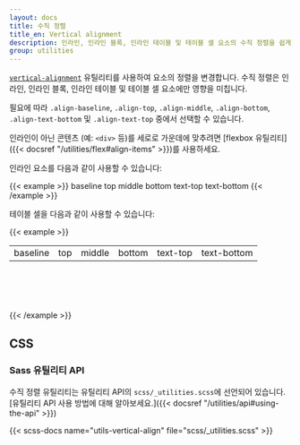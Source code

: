 ```yaml
---
layout: docs
title: 수직 정렬
title_en: Vertical alignment
description: 인라인, 인라인 블록, 인라인 테이블 및 테이블 셀 요소의 수직 정렬을 쉽게 변경할 수 있습니다.
group: utilities
---
```


[`vertical-alignment`](https://developer.mozilla.org/en-US/docs/Web/CSS/vertical-align) 유틸리티를 사용하여 요소의 정렬을 변경합니다. 수직 정렬은 인라인, 인라인 블록, 인라인 테이블 및 테이블 셀 요소에만 영향을 미칩니다.

필요에 따라 `.align-baseline`, `.align-top`, `.align-middle`, `.align-bottom`, `.align-text-bottom` 및 `.align-text-top` 중에서 선택할 수 있습니다.

인라인이 아닌 콘텐츠 (예: `<div>` 등)를 세로로 가운데에 맞추려면 [flexbox 유틸리티]({{< docsref "/utilities/flex#align-items" >}})를 사용하세요.

인라인 요소를 다음과 같이 사용할 수 있습니다:

{{< example >}}
<span class="align-baseline">baseline</span>
<span class="align-top">top</span>
<span class="align-middle">middle</span>
<span class="align-bottom">bottom</span>
<span class="align-text-top">text-top</span>
<span class="align-text-bottom">text-bottom</span>
{{< /example >}}

테이블 셀을 다음과 같이 사용할 수 있습니다:

{{< example >}}
<table style="height: 100px;">
  <tbody>
    <tr>
      <td class="align-baseline">baseline</td>
      <td class="align-top">top</td>
      <td class="align-middle">middle</td>
      <td class="align-bottom">bottom</td>
      <td class="align-text-top">text-top</td>
      <td class="align-text-bottom">text-bottom</td>
    </tr>
  </tbody>
</table>
{{< /example >}}

## CSS

### Sass 유틸리티 API

수직 정렬 유틸리티는 유틸리티 API의 `scss/_utilities.scss`에 선언되어 있습니다. [유틸리티 API 사용 방법에 대해 알아보세요.]({{< docsref "/utilities/api#using-the-api" >}})

{{< scss-docs name="utils-vertical-align" file="scss/_utilities.scss" >}}
